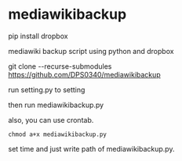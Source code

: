 # mediawikibackup

pip install dropbox

mediawiki backup script using python and dropbox

git clone --recurse-submodules https://github.com/DPS0340/mediawikibackup

run setting.py to setting

then run mediawikibackup.py

also, you can use crontab.

```chmod a+x mediawikibackup.py```

set time and just write path of mediawikibackup.py.
